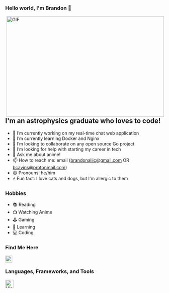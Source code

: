 ### Hello world, I'm Brandon 👋
  <img align="right" alt="GIF" src="https://media.giphy.com/media/MXoEoAUeBXapi/giphy.gif" width="500" height="320" />
<!--
**bzeeno/bzeeno** is a ✨ _special_ ✨ repository because its `README.md` (this file) appears on your GitHub profile.
Here are some ideas to get you started:
-->

## I'm an astrophysics graduate who loves to code!

- 🔭 I’m currently working on my real-time chat web application
- 🌱 I’m currently learning Docker and Nginx
- 👯 I’m looking to collaborate on any open source Go project
- 🤔 I’m looking for help with starting my career in tech
- 💬 Ask me about anime!
- 📫 How to reach me: email (brandonaliic@gmail.com OR bcavins@protonmail.com)
- 😄 Pronouns: he/him
- ⚡ Fun fact: I love cats and dogs, but I'm allergic to them

### Hobbies
- 📚 Reading
- 📺 Watching Anime
- 🕹️ Gaming
- 📜 Learning
- 💻 Coding

### Find Me Here
[<img align="left" alt="holisitc_developer | LinkedIn" width="22px" src="https://cdn.jsdelivr.net/npm/simple-icons@v3/icons/linkedin.svg" />][linkedin]

<br />

### Languages, Frameworks, and Tools
<img align="left" alt="Visual Studio Code" width="26px" src="" />

[linkedin]: https://www.linkedin.com/in/brandon-cavins-4070b016b/
